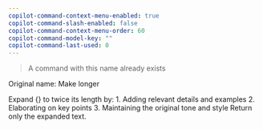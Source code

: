 ```yaml
---
copilot-command-context-menu-enabled: true
copilot-command-slash-enabled: false
copilot-command-context-menu-order: 60
copilot-command-model-key: ""
copilot-command-last-used: 0
---
```

> A command with this name already exists 

Original name: Make longer 

Expand {} to twice its length by:
    1. Adding relevant details and examples
    2. Elaborating on key points
    3. Maintaining the original tone and style
    Return only the expanded text.